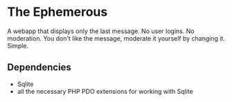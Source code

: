 # The Ephemerous

A webapp that displays only the last message. No user logins. No moderation. You don't like the message, moderate it yourself by changing it. Simple.

## Dependencies
- Sqlite
- all the necessary PHP PDO extensions for working with Sqlite
  
